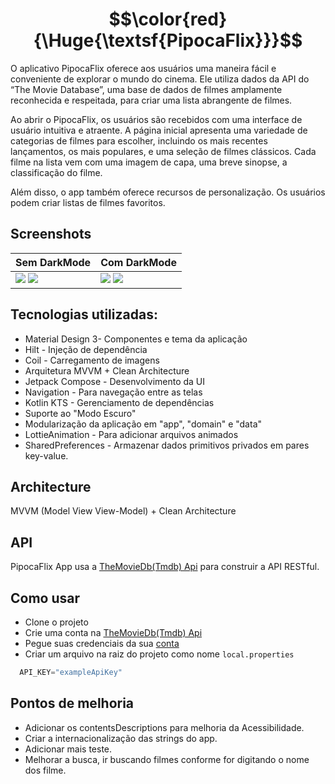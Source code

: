 </p>
<h1 align="center">$$\color{red}{\Huge{\textsf{PipocaFlix}}}$$</h1>
O aplicativo PipocaFlix oferece aos usuários uma maneira fácil e conveniente de explorar o mundo do cinema. Ele utiliza dados da API do “The Movie Database”, uma base de dados de filmes amplamente reconhecida e respeitada, para criar uma lista abrangente de filmes.

Ao abrir o PipocaFlix, os usuários são recebidos com uma interface de usuário intuitiva e atraente. A página inicial apresenta uma variedade de categorias de filmes para escolher, incluindo os mais recentes lançamentos, os mais populares, e uma seleção de filmes clássicos. Cada filme na lista vem com uma imagem de capa, uma breve sinopse, a classificação do filme.

Além disso, o app também oferece recursos de personalização. Os usuários podem criar listas de filmes favoritos.

## Screenshots

Sem DarkMode  | Com DarkMode 
------------- | -------------
<img src="https://github.com/Rblemer/PipocaFlix/assets/81179721/de75d34e-fe48-4943-90ea-4c0fae88c4af"/> <img src="https://github.com/Rblemer/PipocaFlix/assets/81179721/6e9f4be4-b2f3-43a7-a27b-69f3a9f7ff62"/>|<img src="https://github.com/Rblemer/PipocaFlix/assets/81179721/2155761f-9195-499d-9ef6-db802d60e202"/> <img src="https://github.com/Rblemer/PipocaFlix/assets/81179721/c49e2e6b-eabf-45e9-9cbf-814a785ec1a8"/>  


## Tecnologias utilizadas:

- Material Design 3- Componentes e tema da aplicação
- Hilt - Injeção de dependência
- Coil - Carregamento de imagens
- Arquitetura MVVM + Clean Architecture
- Jetpack Compose - Desenvolvimento da UI
- Navigation - Para navegação entre as telas
- Kotlin KTS - Gerenciamento de dependências
- Suporte ao "Modo Escuro"
- Modularização da aplicação em "app", "domain" e "data"
- LottieAnimation - Para adicionar arquivos animados
- SharedPreferences - Armazenar dados primitivos privados em pares key-value.

## Architecture

MVVM (Model View View-Model) + Clean Architecture

## API

PipocaFlix App usa a [TheMovieDb(Tmdb) Api](https://developers.themoviedb.org/3) para construir a API RESTful.

## Como usar
- Clone o projeto
- Crie uma conta na [TheMovieDb(Tmdb) Api](https://developers.themoviedb.org/3)
- Pegue suas credenciais da sua [conta](https://www.themoviedb.org/settings/account)
- Criar um arquivo na raiz do projeto como nome `local.properties`
```kotlin
  API_KEY="exampleApiKey"
```

## Pontos de melhoria
- Adicionar os contentsDescriptions para melhoria da Acessibilidade. 
- Criar a internacionalização das strings do app.
- Adicionar mais teste.
- Melhorar a busca, ir buscando filmes conforme for digitando o nome dos filme.
